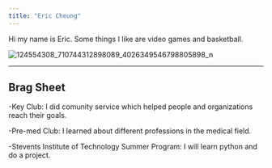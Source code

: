 ```yaml
---
title: "Eric Cheung"
---
```


Hi my name is Eric. Some things I like are video games and basketball. 

![124554308_710744312898089_4026349546798805898_n](https://user-images.githubusercontent.com/84049109/119571560-7d8fbb80-bd7f-11eb-8270-205da1092617.jpg)

---
Brag Sheet
---
-Key Club: I did comunity service which helped people and organizations reach their goals.

-Pre-med Club: I learned about different professions in the medical field.

-Stevents Institute of Technology Summer Program: I will learn python and do a project.
